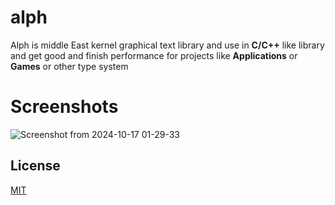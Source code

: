 # alph
Alph is middle East kernel graphical text library and use in **C/C++** like library and get good and finish performance for projects like **Applications** or **Games** or other type system
# Screenshots
![Screenshot from 2024-10-17 01-29-33](https://github.com/user-attachments/assets/aaee548e-5ed1-43a0-aabf-67f44929edb3)
## License
[MIT](LICENSE)
